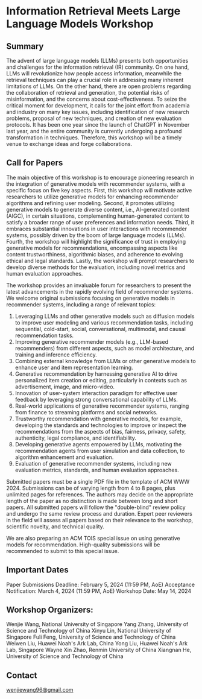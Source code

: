 # Information Retrieval Meets Large Language Models Workshop

## Summary

The advent of large language models (LLMs) presents both opportunities and challenges for the information retrieval (IR) community. On one hand, LLMs will revolutionize how people access information, meanwhile the retrieval techniques can play a crucial role in addressing many inherent limitations of LLMs. On the other hand, there are open problems regarding the collaboration of retrieval and generation, the potential risks of misinformation, and the concerns about cost-effectiveness. To seize the critical moment for development, it calls for the joint effort from academia and industry on many key issues, including identification of new research problems, proposal of new techniques, and creation of new evaluation protocols. It has been one year since the launch of ChatGPT in November last year, and the entire community is currently undergoing a profound transformation in techniques. Therefore, this workshop will be a timely venue to exchange ideas and forge collaborations.


## Call for Papers

The main objective of this workshop is to encourage pioneering research in the integration of generative models with recommender systems, with a specific focus on five key aspects. First, this workshop will motivate active researchers to utilize generative models for enhancing recommender algorithms and refining user modeling. Second, it promotes utilizing generative models to generate diverse content, i.e., AI-generated content (AIGC), in certain situations, complementing human-generated content to satisfy a broader range of user preferences and information needs. Third, it embraces substantial innovations in user interactions with recommender systems, possibly driven by the boom of large language models (LLMs). Fourth, the workshop will highlight the significance of trust in employing generative models for recommendations, encompassing aspects like content trustworthiness, algorithmic biases, and adherence to evolving ethical and legal standards. Lastly, the workshop will prompt researchers to develop diverse methods for the evaluation, including novel metrics and human evaluation approaches.

The workshop provides an invaluable forum for researchers to present the latest advancements in the rapidly evolving field of recommender systems. We welcome original submissions focusing on generative models in recommender systems, including a range of relevant topics:

1) Leveraging LLMs and other generative models such as diffusion models to improve user modeling and various recommendation tasks, including sequential, cold-start, social, conversational, multimodal, and causal recommendation tasks.
2) Improving generative recommender models (e.g., LLM-based recommenders) from different aspects, such as model architecture, and training and inference efficiency.
3) Combining external knowledge from LLMs or other generative models to enhance user and item representation learning.
4) Generative recommendation by harnessing generative AI to drive personalized item creation or editing, particularly in contexts such as advertisement, image, and micro-video.
5) Innovation of user-system interaction paradigm for effective user feedback by leveraging strong conversational capability of LLMs.
6) Real-world applications of generative recommender systems, ranging from finance to streaming platforms and social networks.
7) Trustworthy recommendation with generative models, for example, developing the standards and technologies to improve or inspect the recommendations from the aspects of bias, fairness, privacy, safety, authenticity, legal compliance, and identifiability.
8) Developing generative agents empowered by LLMs, motivating the recommendation agents from user simulation and data collection, to algorithm enhancement and evaluation.
9) Evaluation of generative recommender systems, including new evaluation metrics, standards, and human evaluation approaches.

Submitted papers must be a single PDF file in the template of ACM WWW 2024. Submissions can be of varying length from 4 to 8 pages, plus unlimited pages for references. The authors may decide on the appropriate length of the paper as no distinction is made between long and short papers. All submitted papers will follow the "double-blind" review policy and undergo the same review process and duration. Expert peer reviewers in the field will assess all papers based on their relevance to the workshop, scientific novelty, and technical quality.

We are also preparing an ACM TOIS special issue on using generative models for recommendation. High-quality submissions will be recommended to submit to this special issue.


## Important Dates

Paper Submissions Deadline: February 5, 2024 (11:59 PM, AoE)
Acceptance Notification: March 4, 2024 (11:59 PM, AoE)
Workshop Date: May 14, 2024

## Workshop Organizers:

Wenjie Wang, National University of Singapore
Yang Zhang, University of Science and Technology of China
Xinyu Lin, National University of Singapore
Fuli Feng, University of Science and Technology of China
Weiwen Liu, Huawei Noah's Ark Lab, China
Yong Liu, Huawei Noah's Ark Lab, Singapore
Wayne Xin Zhao, Renmin University of China
Xiangnan He, University of Science and Technology of China


## Contact

wenjiewang96@gmail.com



